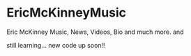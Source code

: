 # EricMcKinneyMusic
Eric McKinney Music, News, Videos, Bio and much more. 
and

still learning... new code up soon!!
